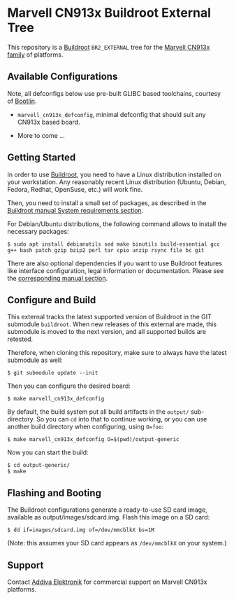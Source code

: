 Marvell CN913x Buildroot External Tree
======================================

This repository is a [Buildroot][] `BR2_EXTERNAL` tree for the [Marvell
CN913x family]() of platforms.


Available Configurations
------------------------

Note, all defconfigs below use pre-built GLIBC based toolchains,
courtesy of [Bootlin](https://bootlin.com/).

 * `marvell_cn913x_defconfig`, minimal defconfig that should suit any
   CN913x based board.

 * More to come ...


Getting Started
---------------

In order to use [Buildroot][], you need to have a Linux distribution
installed on your workstation. Any reasonably recent Linux distribution
(Ubuntu, Debian, Fedora, Redhat, OpenSuse, etc.) will work fine.

Then, you need to install a small set of packages, as described in the
[Buildroot manual System requirements
section](https://buildroot.org/downloads/manual/manual.html#requirement).

For Debian/Ubuntu distributions, the following command allows to install
the necessary packages:

    $ sudo apt install debianutils sed make binutils build-essential gcc g++ bash patch gzip bzip2 perl tar cpio unzip rsync file bc git

There are also optional dependencies if you want to use Buildroot
features like interface configuration, legal information or
documentation. Please see the [corresponding manual
section](https://buildroot.org/downloads/manual/manual.html#requirement-optional).


Configure and Build
-------------------

This external tracks the latest supported version of Buildroot in the
GIT submodule `buildroot`.  When new releases of this external are
made, this submodule is moved to the next version, and all supported
builds are retested.

Therefore, when cloning this repository, make sure to always have the
latest submodule as well:

    $ git submodule update --init

Then you can configure the desired board:

    $ make marvell_cn913x_defconfig

By default, the build system put all build artifacts in the `output/`
sub-directory.  So you can `cd` into that to continue working, or you
can use another build directory when configuring, using `O=foo`:

    $ make marvell_cn913x_defconfig O=$(pwd)/output-generic

Now you can start the build:

    $ cd output-generic/
    $ make


Flashing and Booting
--------------------

The Buildroot configurations generate a ready-to-use SD card image, available as output/images/sdcard.img. Flash this image on a SD card:

    $ dd if=images/sdcard.img of=/dev/mmcblkX bs=1M

(Note: this assumes your SD card appears as `/dev/mmcblkX` on your system.)


Support
-------

Contact [Addiva Elektronik](https://www.addiva.se/contact/) for
commercial support on Marvell CN913x platforms.


[Buildroot]: https://www.buildroot.org/
